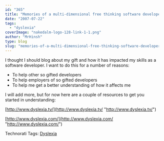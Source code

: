 ```yaml
---
id: "365"
title: "Memories of a multi-dimensional free thinking software developer"
date: "2007-07-22"
tags: 
  - "dyslexia"
coverImage: "nakedalm-logo-128-link-1-1.png"
author: "MrHinsh"
type: blog
slug: "memories-of-a-multi-dimensional-free-thinking-software-developer"
---
```


I thought I should blog about my gift and how it has impacted my skills as a software developer. I want to do this for a number of reasons:

- To help other so gifted developers
- To help employers of so gifted developers
- To help me get a better understanding of how it affects me

I will add more, but for now here are a couple of resources to get you started in understanding:

[http://www.dyslexia.tv/](http://www.dyslexia.tv/ "http://www.dyslexia.tv/")

[http://www.dyslexia.com/](http://www.dyslexia.com/ "http://www.dyslexia.com/")

Technorati Tags: [Dyslexia](http://technorati.com/tags/Dyslexia)



